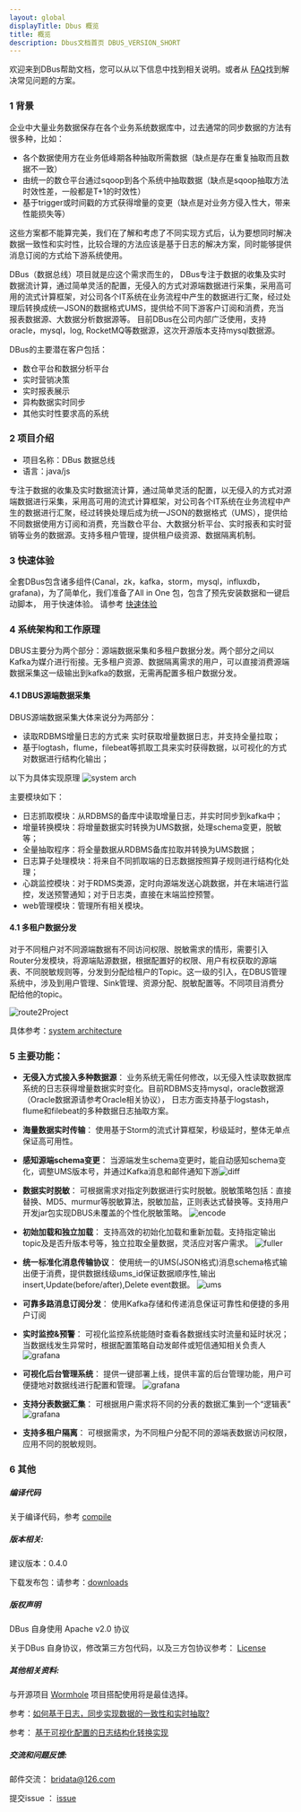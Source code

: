 ```yaml
---
layout: global
displayTitle: Dbus 概览
title: 概览
description: Dbus文档首页 DBUS_VERSION_SHORT
---
```


欢迎来到DBus帮助文档，您可以从以下信息中找到相关说明。或者从 [FAQ](more-faq.html)找到解决常见问题的方案。

### 1 背景

企业中大量业务数据保存在各个业务系统数据库中，过去通常的同步数据的方法有很多种，比如：

- 各个数据使用方在业务低峰期各种抽取所需数据（缺点是存在重复抽取而且数据不一致）
- 由统一的数仓平台通过sqoop到各个系统中抽取数据（缺点是sqoop抽取方法时效性差，一般都是T+1的时效性）
- 基于trigger或时间戳的方式获得增量的变更（缺点是对业务方侵入性大，带来性能损失等）

这些方案都不能算完美，我们在了解和考虑了不同实现方式后，认为要想同时解决数据一致性和实时性，比较合理的方法应该是基于日志的解决方案，同时能够提供消息订阅的方式给下游系统使用。

DBus（数据总线）项目就是应这个需求而生的， DBus专注于数据的收集及实时数据流计算，通过简单灵活的配置，无侵入的方式对源端数据进行采集，采用高可用的流式计算框架，对公司各个IT系统在业务流程中产生的数据进行汇聚，经过处理后转换成统一JSON的数据格式UMS，提供给不同下游客户订阅和消费，充当报表数据源、大数据分析数据源等。 目前DBus在公司内部广泛使用，支持oracle，mysql，log, RocketMQ等数据源，这次开源版本支持mysql数据源。

DBus的主要潜在客户包括：

- 数仓平台和数据分析平台
- 实时营销决策
- 实时报表展示
- 异构数据实时同步
- 其他实时性要求高的系统

### 2 项目介绍

- 项目名称：DBus 数据总线
- 语言：java/js

专注于数据的收集及实时数据流计算，通过简单灵活的配置，以无侵入的方式对源端数据进行采集，采用高可用的流式计算框架，对公司各个IT系统在业务流程中产生的数据进行汇聚，经过转换处理后成为统一JSON的数据格式（UMS），提供给不同数据使用方订阅和消费，充当数仓平台、大数据分析平台、实时报表和实时营销等业务的数据源。支持多租户管理，提供租户级资源、数据隔离机制。

### 3 快速体验

全套DBus包含诸多组件(Canal，zk，kafka，storm，mysql，influxdb，grafana)，为了简单化，我们准备了All in One 包，包含了预先安装数据和一键启动脚本， 用于快速体验。 请参考 [快速体验](quick-start.html)

### 4 系统架构和工作原理

DBUS主要分为两个部分：源端数据采集和多租户数据分发。两个部分之间以Kafka为媒介进行衔接。无多租户资源、数据隔离需求的用户，可以直接消费源端数据采集这一级输出到kafka的数据，无需再配置多租户数据分发。

#### 4.1 DBUS源端数据采集

DBUS源端数据采集大体来说分为两部分：

- 读取RDBMS增量日志的方式来 实时获取增量数据日志，并支持全量拉取；
- 基于logtash，flume，filebeat等抓取工具来实时获得数据，以可视化的方式对数据进行结构化输出；

以下为具体实现原理 ![system arch](img/more-system-architecture.png)


主要模块如下：

- 日志抓取模块：从RDBMS的备库中读取增量日志，并实时同步到kafka中；
- 增量转换模块：将增量数据实时转换为UMS数据，处理schema变更，脱敏等；
- 全量抽取程序：将全量数据从RDBMS备库拉取并转换为UMS数据；
- 日志算子处理模块：将来自不同抓取端的日志数据按照算子规则进行结构化处理；
- 心跳监控模块：对于RDMS类源，定时向源端发送心跳数据，并在末端进行监控，发送预警通知；对于日志类，直接在末端监控预警。
- web管理模块：管理所有相关模块。

#### 4.1 多租户数据分发

对于不同租户对不同源端数据有不同访问权限、脱敏需求的情形，需要引入Router分发模块，将源端貼源数据，根据配置好的权限、用户有权获取的源端表、不同脱敏规则等，分发到分配给租户的Topic。这一级的引入，在DBUS管理系统中，涉及到用户管理、Sink管理、资源分配、脱敏配置等。不同项目消费分配给他的topic。

![route2Project](img/index/route2Project.png)

具体参考：[system architecture](more-system-architecture.html)

### 5 主要功能：

- **无侵入方式接入多种数据源**： 业务系统无需任何修改，以无侵入性读取数据库系统的日志获得增量数据实时变化。目前RDBMS支持mysql，oracle数据源（Oracle数据源请参考Oracle相关协议）， 日志方面支持基于logstash，flume和filebeat的多种数据日志抽取方案。
- **海量数据实时传输**： 使用基于Storm的流式计算框架，秒级延时，整体无单点保证高可用性。
- **感知源端schema变更**： 当源端发生schema变更时，能自动感知schema变化，调整UMS版本号，并通过Kafka消息和邮件通知下游![diff](img/index/2intr_diff.png)
- **数据实时脱敏**： 可根据需求对指定列数据进行实时脱敏。脱敏策略包括：直接替换、MD5、murmur等脱敏算法，脱敏加盐，正则表达式替换等。支持用户开发jar包实现DBUS未覆盖的个性化脱敏策略。 ![encode](img/index/2intr_encode.png)
- **初始加载和独立加载**： 支持高效的初始化加载和重新加载。支持指定输出topic及是否升版本号等，独立拉取全量数据，灵活应对客户需求。 ![fuller](img/index/2intr_full.png)
- **统一标准化消息传输协议**： 使用统一的UMS(JSON格式)消息schema格式输出便于消费，提供数据线级ums_id保证数据顺序性,输出insert,Update(before/after),Delete event数据。 ![ums](img/index/2system-ums.png)
- **可靠多路消息订阅分发**： 使用Kafka存储和传递消息保证可靠性和便捷的多用户订阅
- **实时监控&预警**： 可视化监控系统能随时查看各数据线实时流量和延时状况；当数据线发生异常时，根据配置策略自动发邮件或短信通知相关负责人 ![grafana](img/index/2intr_grafana.png)
- **可视化后台管理系统**： 提供一键部署上线，提供丰富的后台管理功能，用户可便捷地对数据线进行配置和管理。 ![grafana](img/index/2intr_tables.png)
- **支持分表数据汇集**： 可根据用户需求将不同的分表的数据汇集到一个“逻辑表” ![grafana](img/index/2intr_mergetable.png)

- **支持多租户隔离**： 可根据需求，为不同租户分配不同的源端表数据访问权限，应用不同的脱敏规则。

### 6 其他

##### 编译代码

关于编译代码，参考 [compile](more-compile-code.html)

##### 版本相关:

建议版本：0.4.0

下载发布包：请参考：[downloads](https://github.com/BriData/DBus/releases)

##### 版权声明

DBus 自身使用 Apache v2.0 协议

关于DBus 自身协议，修改第三方包代码，以及三方包协议参考： [License](more-license.html)

##### 其他相关资料:

与开源项目 [Wormhole](https://github.com/edp963/wormhole) 项目搭配使用将是最佳选择。 

参考：[如何基于日志，同步实现数据的一致性和实时抽取?](http://dbaplus.cn/news-21-872-1.html)

参考： [基于可视化配置的日志结构化转换实现](http://dbaplus.cn/news-134-1860-1.html)

##### 交流和问题反馈:

邮件交流： [bridata@126.com](mailto:bridata@126.com)

提交issue ： [issue](https://github.com/BriData/DBus/issues)